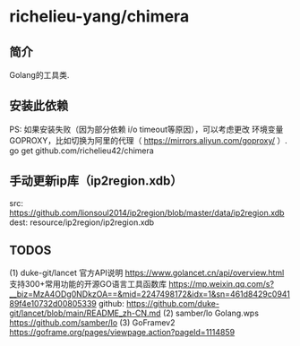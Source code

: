 # richelieu-yang/chimera

## 简介
Golang的工具类.
 
## 安装此依赖
PS: 如果安装失败（因为部分依赖 i/o timeout等原因），可以考虑更改
环境变量GOPROXY，比如切换为阿里的代理（ https://mirrors.aliyun.com/goproxy/ ）.
go get github.com/richelieu42/chimera

## 手动更新ip库（ip2region.xdb）
src:  https://github.com/lionsoul2014/ip2region/blob/master/data/ip2region.xdb
dest: resource/ip2region/ip2region.xdb

## TODOS
(1) duke-git/lancet
官方API说明
    https://www.golancet.cn/api/overview.html
支持300+常用功能的开源GO语言工具函数库
    https://mp.weixin.qq.com/s?__biz=MzA4ODg0NDkzOA==&mid=2247498172&idx=1&sn=461d8429c094189f4e10732d00805339
github:
    https://github.com/duke-git/lancet/blob/main/README_zh-CN.md
(2) samber/lo
    Golang.wps
    https://github.com/samber/lo
(3) GoFramev2
    https://goframe.org/pages/viewpage.action?pageId=1114859

